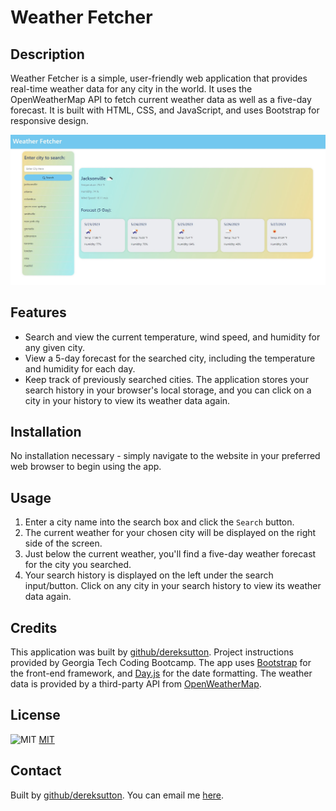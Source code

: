 # Weather Fetcher

## Description
Weather Fetcher is a simple, user-friendly web application that provides real-time weather data for any city in the world. It uses the OpenWeatherMap API to fetch current weather data as well as a five-day forecast. It is built with HTML, CSS, and JavaScript, and uses Bootstrap for responsive design.

![Screenshot of the app](./assets/WeatherFetcher-Screenshot.jpg)

## Features

- Search and view the current temperature, wind speed, and humidity for any given city.
- View a 5-day forecast for the searched city, including the temperature and humidity for each day.
- Keep track of previously searched cities. The application stores your search history in your browser's local storage, and you can click on a city in your history to view its weather data again.

## Installation

No installation necessary - simply navigate to the website in your preferred web browser to begin using the app.

## Usage

1. Enter a city name into the search box and click the `Search` button.
2. The current weather for your chosen city will be displayed on the right side of the screen.
3. Just below the current weather, you'll find a five-day weather forecast for the city you searched.
4. Your search history is displayed on the left under the search input/button. Click on any city in your search history to view its weather data again.

## Credits

This application was built by [github/dereksutton](https://github.com/dereksutton). Project instructions provided by Georgia Tech Coding Bootcamp. The app uses [Bootstrap](https://getbootstrap.com/) for the front-end framework, and [Day.js](https://day.js.org/) for the date formatting. The weather data is provided by a third-party API from [OpenWeatherMap](https://openweathermap.org/).

## License

![MIT](https://img.shields.io/badge/license/license-MIT-blue.svg)
[MIT](https://opensource.org/licenses/MIT)

## Contact

Built by [github/dereksutton](https://github.com/dereksutton). You can email me [here](mailto:dereksutton86@gmail.com).